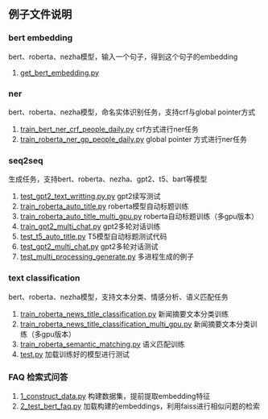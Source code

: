 ## 例子文件说明

### bert embedding
bert、roberta、nezha模型，输入一个句子，得到这个句子的embedding
1. [get_bert_embedding.py](https://github.com/920232796/bert_seq2seq_DDP/blob/master/examples/bert_embedding/get_bert_embedding.py)

### ner 
bert、roberta、nezha模型，命名实体识别任务，支持crf与global pointer方式
1. [train_bert_ner_crf_people_daily.py](https://github.com/920232796/bert_seq2seq_DDP/blob/master/examples/ner/train_bert_ner_crf_people_daily.py)  crf方式进行ner任务
2. [train_roberta_ner_gp_people_daily.py](https://github.com/920232796/bert_seq2seq_DDP/blob/master/examples/ner/train_roberta_ner_gp_people_daily.py)  global pointer 方式进行ner任务

### seq2seq
生成任务，支持bert、roberta、nezha、gpt2、t5、bart等模型
1. [test_gpt2_text_writting.py.py](https://github.com/920232796/bert_seq2seq_DDP/blob/master/examples/seq2seq/gpt2/test_gpt2_text_writting.py.py) gpt2续写测试
2. [train_roberta_auto_title.py](https://github.com/920232796/bert_seq2seq_DDP/blob/master/examples/seq2seq/bert/train_roberta_auto_title.py) roberta模型自动标题训练
3. [train_roberta_auto_title_multi_gpu.py](https://github.com/920232796/bert_seq2seq_DDP/blob/master/examples/seq2seq/bert/train_roberta_auto_title_multi_gpu.py)  roberta自动标题训练（多gpu版本）
4. [train_gpt2_multi_chat.py](https://github.com/920232796/bert_seq2seq_DDP/blob/master/examples/seq2seq/gpt2/train_gpt2_multi_chat.py)  gpt2多轮对话训练
5. [test_t5_auto_title.py](https://github.com/920232796/bert_seq2seq_DDP/blob/master/examples/seq2seq/t5/test_t5_auto_title.py)  T5模型自动标题测试代码
6. [test_gpt2_multi_chat.py](https://github.com/920232796/bert_seq2seq_DDP/blob/master/examples/seq2seq/gpt2/test_gpt2_multi_chat.py)  gpt2多轮对话测试
7. [test_multi_processing_generate.py](https://github.com/920232796/bert_seq2seq_DDP/blob/master/examples/seq2seq/gpt2/test_multi_processing_generate.py)  多进程生成的例子

### text classification
bert、roberta、nezha模型，支持文本分类、情感分析、语义匹配任务
1. [train_roberta_news_title_classification.py](https://github.com/920232796/bert_seq2seq_DDP/blob/master/examples/text_classification/train_roberta_news_title_classification.py) 新闻摘要文本分类训练
2. [train_roberta_news_title_classification_multi_gpu.py](https://github.com/920232796/bert_seq2seq_DDP/blob/master/examples/text_classification/train_roberta_news_title_classification_multi_gpu.py) 新闻摘要文本分类训练（多gpu版本）
3. [train_roberta_semantic_matching.py](https://github.com/920232796/bert_seq2seq_DDP/blob/master/examples/text_classification/train_roberta_semantic_matching.py) 语义匹配训练
4. [test.py](https://github.com/920232796/bert_seq2seq_DDP/blob/master/examples/text_classification/test.py) 加载训练好的模型进行测试

### FAQ 检索式问答
1. [1_construct_data.py](https://github.com/920232796/bert_seq2seq_DDP/blob/master/examples/text_classification/1_construct_data.py) 构建数据集，提前提取embedding特征
2. [2_test_bert_faq.py](https://github.com/920232796/bert_seq2seq_DDP/blob/master/examples/text_classification/2_test_bert_faq.py) 加载构建的embeddings，利用faiss进行相似问题的检索
